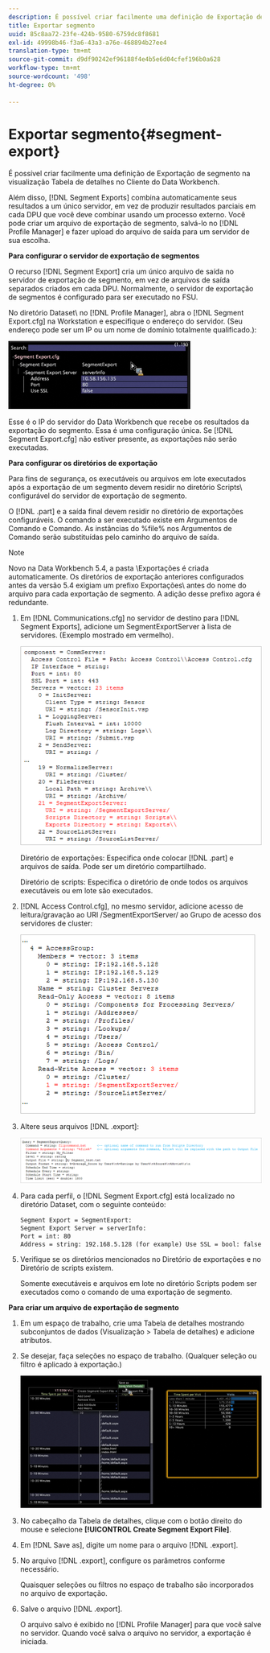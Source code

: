 ```yaml
---
description: É possível criar facilmente uma definição de Exportação de segmento na visualização Tabela de detalhes no Cliente do Data Workbench.
title: Exportar segmento
uuid: 85c8aa72-23fe-424b-9580-6759dc8f8681
exl-id: 49998b46-f3a6-43a3-a76e-468894b27ee4
translation-type: tm+mt
source-git-commit: d9df90242ef96188f4e4b5e6d04cfef196b0a628
workflow-type: tm+mt
source-wordcount: '498'
ht-degree: 0%

---
```


# Exportar segmento{#segment-export}

É possível criar facilmente uma definição de Exportação de segmento na visualização Tabela de detalhes no Cliente do Data Workbench.

Além disso, [!DNL Segment Exports] combina automaticamente seus resultados a um único servidor, em vez de produzir resultados parciais em cada DPU que você deve combinar usando um processo externo. Você pode criar um arquivo de exportação de segmento, salvá-lo no [!DNL Profile Manager] e fazer upload do arquivo de saída para um servidor de sua escolha.

**Para configurar o servidor de exportação de segmentos**

O recurso [!DNL Segment Export] cria um único arquivo de saída no servidor de exportação de segmento, em vez de arquivos de saída separados criados em cada DPU. Normalmente, o servidor de exportação de segmentos é configurado para ser executado no FSU.

No diretório Dataset\ no [!DNL Profile Manager], abra o [!DNL Segment Export.cfg] na Workstation e especifique o endereço do servidor. (Seu endereço pode ser um IP ou um nome de domínio totalmente qualificado.):

![](assets/segment_export_cfg.png)

Esse é o IP do servidor do Data Workbench que recebe os resultados da exportação do segmento. Essa é uma configuração única. Se [!DNL Segment Export.cfg] não estiver presente, as exportações não serão executadas.

**Para configurar os diretórios de exportação**

Para fins de segurança, os executáveis ou arquivos em lote executados após a exportação de um segmento devem residir no diretório Scripts\ configurável do servidor de exportação de segmento.

O [!DNL .part] e a saída final devem residir no diretório de exportações configuráveis. O comando a ser executado existe em Argumentos de Comando e Comando. As instâncias do %file% nos Argumentos de Comando serão substituídas pelo caminho do arquivo de saída.

>[!NOTE]
>
>Novo na Data Workbench 5.4, a pasta \Exportações é criada automaticamente. Os diretórios de exportação anteriores configurados antes da versão 5.4 exigiam um prefixo Exportações\ antes do nome do arquivo para cada exportação de segmento. A adição desse prefixo agora é redundante.

1. Em [!DNL Communications.cfg] no servidor de destino para [!DNL Segment Exports], adicione um SegmentExportServer à lista de servidores. (Exemplo mostrado em vermelho).

   ![](assets/communications_cfg_example.png)

   Diretório de exportações: Especifica onde colocar [!DNL .part] e arquivos de saída. Pode ser um diretório compartilhado.

   Diretório de scripts: Especifica o diretório de onde todos os arquivos executáveis ou em lote são executados.

1. [!DNL Access Control.cfg], no mesmo servidor, adicione acesso de leitura/gravação ao URI /SegmentExportServer/ ao Grupo de acesso dos servidores de cluster:

   ![](assets/accesscontrol_cfg_example.png)

1. Altere seus arquivos [!DNL .export]:

   ![](assets/segment_export_query_example.png)

1. Para cada perfil, o [!DNL Segment Export.cfg] está localizado no diretório Dataset\, com o seguinte conteúdo:

   ```
   Segment Export = SegmentExport:
   Segment Export Server = serverInfo:
   Port = int: 80
   Address = string: 192.168.5.128 (for example) Use SSL = bool: false
   ```

1. Verifique se os diretórios mencionados no Diretório de exportações e no Diretório de scripts existem.

   Somente executáveis e arquivos em lote no diretório Scripts podem ser executados como o comando de uma exportação de segmento.

**Para criar um arquivo de exportação de segmento**

1. Em um espaço de trabalho, crie uma Tabela de detalhes mostrando subconjuntos de dados (Visualização > Tabela de detalhes) e adicione atributos.
1. Se desejar, faça seleções no espaço de trabalho. (Qualquer seleção ou filtro é aplicado à exportação.)

   ![](assets/create_segment_export_file.png)

1. No cabeçalho da Tabela de detalhes, clique com o botão direito do mouse e selecione **[!UICONTROL Create Segment Export File]**.
1. Em [!DNL Save as], digite um nome para o arquivo [!DNL .export].
1. No arquivo [!DNL .export], configure os parâmetros conforme necessário.

   Quaisquer seleções ou filtros no espaço de trabalho são incorporados no arquivo de exportação.

1. Salve o arquivo [!DNL .export].

   O arquivo salvo é exibido no [!DNL Profile Manager] para que você salve no servidor. Quando você salva o arquivo no servidor, a exportação é iniciada.
